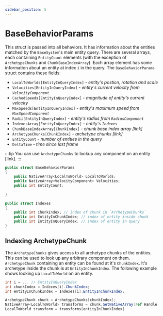 ```yaml
---
sidebar_position: 5
---
```


# BaseBehaviorParams

This struct is passed into all behaviors. It has information about the entities matched by the `BaseSystem`'s main entity query. There are several arrays, each containing `EntityCount` elements (with the exception of `ArchetypeChunks` and `ChunkBaseIndexArray`). Each array element has some information about an entity at index `i` in the query. The `BaseBehaviorParams` struct contains these fields:

- `LocalToWorlds[EntityInQueryIndex]` - *entity's postion, rotation and scale*
- `Velocities[EntityInQueryIndex]` - *entity's current velocity from `VelocityComponent`*
- `CachedSpeeds[EntityInQueryIndex]` - *magnitude of entity's current velocity*
- `MaxSpeeds[EntityInQueryIndex]` - *entity's maximum speed from `MaxSpeedComponent`*
- `Radii[EntityInQueryIndex]` - *entity's radius from `RadiusComponent`*
- `IndexesArray[EntityInQueryIndex]` - *entity's `Indexes`* 
- `ChunkBaseIndexArray[ChunkIndex]` - *chunk base index array [link]*
- `ArchetypeChunks[ChunkIndex]` - *archetype chunks [link]*
- `EntityCount` - *number of entities in the query*
- `DeltaTime` - *time since last frame*

:::tip
You can use `ArchetypeChunks` to lookup any component on an entity [link].
:::

```csharp title="BaseBehaviorParams.cs"
public struct BaseBehaviorParams
{
    public NativeArray<LocalToWorld> LocalToWorlds;
    public NativeArray<VelocityComponent> Velocities;
    public int EntityCount;
    ...
}

public struct Indexes
{
    public int ChunkIndex; // index of chunk in `ArchetypeChunks`
    public int EntityInChunkIndex; // index of entity inside chunk
    public int EntityInQueryIndex; // index of entity in query
}
```

## Indexing ArchetypeChunk

The `ArchetypeChunks` gives access to all archetype chunks of the entities. This can be used to look up any arbitrary component on them. `ArchetypeChunk` containing an entity can be found at it's `ChunkIndex`. It's archetype inside the chunk is at `EntityInChunkIndex`. The following example shows looking up `LocalToWorld` on an entity. 

```csharp title=""
int i = ... // EntityInQueryIndex
int chunkIndex = Indexes[i].ChunkIndex;
int entityInChunkIndex = Indexes[i].EntityInChunkIndex;

ArchetypeChunk chunk = ArchetypeChunks[chunkIndex];
NativeArray<LocalToWorld> transforms = chunk.GetNativeArray(ref Handle);
LocalToWorld transform = transforms[entityInChunkIndex]
```